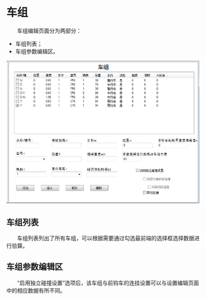 # 车组
  
&emsp;&emsp;车组编辑页面分为两部分：

- 车组列表；
- 车组参数编辑区。

![车组编辑页面图](images/CutEdit.png)

## 车组列表

&emsp;&emsp;车组列表列出了所有车组，可以根据需要通过勾选最前端的选择框选择数据进行验算。

## 车组参数编辑区

&emsp;&emsp;“启用独立碰撞设置”选项后，该车组与前钩车的连挂设置可以与设置编辑页面中的相应数据有所不同。